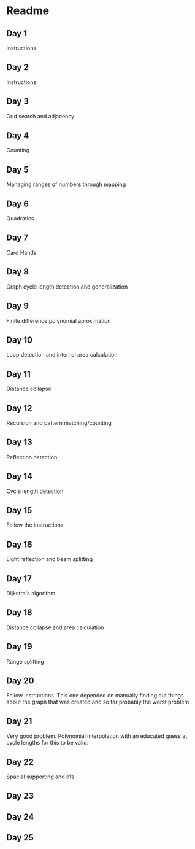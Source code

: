 # Readme

## Day 1

Instructions

## Day 2

Instructions

## Day 3

Grid search and adjacency

## Day 4

Counting

## Day 5

Managing ranges of numbers through mapping

## Day 6

Quadratics

## Day 7

Card Hands

## Day 8

Graph cycle length detection and generalization

## Day 9

Finite difference polynomial aproximation

## Day 10

Loop detection and internal area calculation

## Day 11

Distance collapse

## Day 12

Recursion and pattern matching/counting

## Day 13

Reflection detection

## Day 14

Cycle length detection

## Day 15

Follow the instructions

## Day 16

Light reflection and beam splitting

## Day 17 

Dijkstra's algorithm

## Day 18

Distance collapse and area calculation

## Day 19

Range splitting

## Day 20

Follow instructions. This one depended on manually finding out things about the
graph that was created and so far probably the worst problem

## Day 21

Very good problem. Polynomial interpolation with an educated guess at cycle
lengths for this to be valid. 

## Day 22

Spacial supporting and dfs

## Day 23
## Day 24
## Day 25
